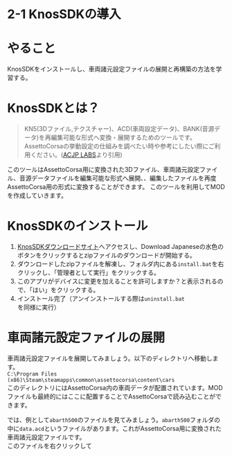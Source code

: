 # 2-1 KnosSDKの導入
# やること
KnosSDKをインストールし、車両諸元設定ファイルの展開と再構築の方法を学習する。
# KnosSDKとは？
>KN5(3Dファイル,テクスチャー)、ACD(車両設定データ)、BANK(音源データ)を再編集可能な形式へ変換・展開するためのツールです。
AssettoCorsaの挙動設定の仕組みを調べたい時や参考にしたい際にご利用ください。([ACJP LABS](http://labs.assettocorsa.jp/downloads/tools/kunossdk)より引用)

このツールはAssettoCorsa用に変換された3Dファイル、車両諸元設定ファイル、音源データファイルを編集可能な形式へ展開、、編集したファイルを再度AssettoCorsa用の形式に変換することができます。
このツールを利用してMODを作成していきます。  

# KnosSDKのインストール
1. [KnosSDKダウンロードサイト](http://labs.assettocorsa.jp/downloads/tools/kunossdk)へアクセスし、Download Japaneseの水色のボタンをクリックするとzipファイルのダウンロードが開始する。  
1. ダウンロードしたzipファイルを解凍し、フォルダ内にある`install.bat`を右クリックし、「管理者として実行」をクリックする。  
1. このアプリがデバイスに変更を加えることを許可しますか？と表示されるので、「はい」をクリックする。
1. インストール完了（アンインストールする際は`uninstall.bat`を同様に実行）  

# 車両諸元設定ファイルの展開
車両諸元設定ファイルを展開してみましょう。以下のディレクトリへ移動します。  
`C:\Program Files (x86)\Steam\steamapps\common\assettocorsa\content\cars`  
このディレクトリにはAssettoCorsa内の車両データが配置されています。MODファイルも最終的にはここに配置することでAssettoCorsaで読み込むことができます。  

では、例として`abarth500`のファイルを見てみましょう。`abarth500`フォルダの中に`data.acd`というファイルがあります。これがAssettoCorsa用に変換された車両諸元設定ファイルです。  
このファイルを右クリックして


